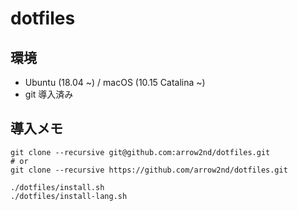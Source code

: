 # dotfiles

## 環境

- Ubuntu (18.04 ~) / macOS (10.15 Catalina ~)
- git 導入済み

## 導入メモ

```
git clone --recursive git@github.com:arrow2nd/dotfiles.git
# or
git clone --recursive https://github.com/arrow2nd/dotfiles.git

./dotfiles/install.sh
./dotfiles/install-lang.sh
```

